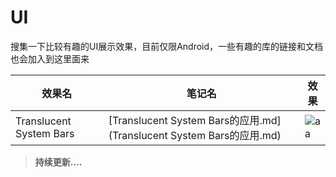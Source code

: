 # UI

搜集一下比较有趣的UI展示效果，目前仅限Android，一些有趣的库的链接和文档也会加入到这里面来


|	效果名	|	笔记名	|	效果		|
|-----|-------|-------|
|	Translucent System Bars|	[Translucent System Bars的应用.md](Translucent System Bars的应用.md)	|	![aa](http://d.hiphotos.baidu.com/image/pic/item/b90e7bec54e736d1e4af09169d504fc2d5626974.jpg)	|

> **持续更新....**